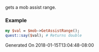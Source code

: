 gets a mob assist range.
### Example

```perl
my $val = $mob->GetAssistRange();
quest::say($val); # Returns double
```


Generated On 2018-01-15T13:04:48-08:00